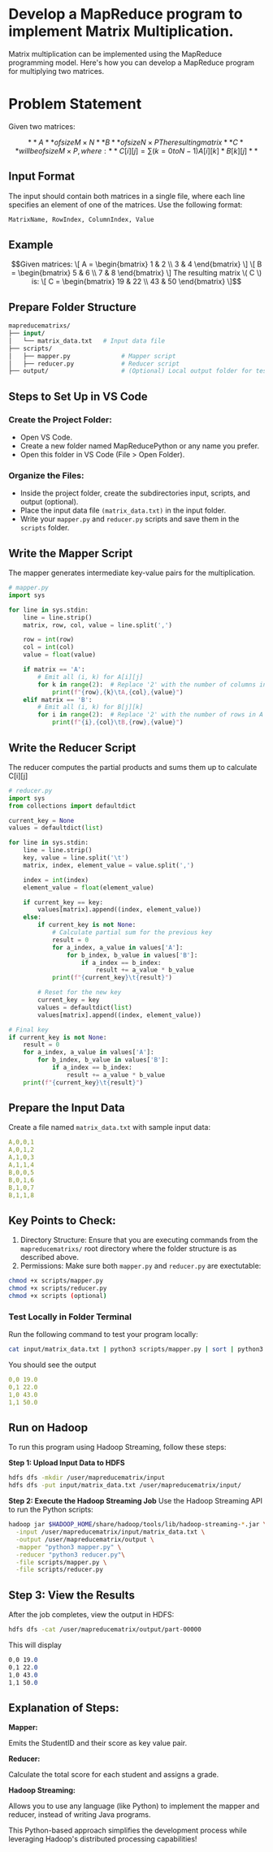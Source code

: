 # Develop a MapReduce program to implement Matrix Multiplication.

Matrix multiplication can be implemented using the MapReduce programming model. Here's how you can develop a MapReduce program for multiplying two matrices.

# Problem Statement

Given two matrices:

```math
**A** of size M×N  
**B** of size N×P  

The resulting matrix **C** will be of size M×P, where:  

**C[i][j] = ∑(k=0 to N-1) A[i][k] * B[k][j]**
```

## Input Format

The input should contain both matrices in a single file, where each line specifies an element of one of the matrices. Use the following format:

```bash
MatrixName, RowIndex, ColumnIndex, Value
```

## Example

```math
Given matrices:

\[ A = \begin{bmatrix} 1 & 2 \\ 3 & 4 \end{bmatrix} \]  
\[ B = \begin{bmatrix} 5 & 6 \\ 7 & 8 \end{bmatrix} \]

The resulting matrix \( C \) is:

\[ C = \begin{bmatrix} 19 & 22 \\ 43 & 50 \end{bmatrix} \]
```


## Prepare Folder Structure

```graphql
mapreducematrixs/
├── input/
│   └── matrix_data.txt   # Input data file
├── scripts/
│   ├── mapper.py              # Mapper script
│   ├── reducer.py             # Reducer script
├── output/                    # (Optional) Local output folder for testing
```

## Steps to Set Up in VS Code

### Create the Project Folder:

* Open VS Code.
* Create a new folder named MapReducePython or any name you prefer.
* Open this folder in VS Code (File > Open Folder).

### Organize the Files:

* Inside the project folder, create the subdirectories input, scripts, and output (optional).
* Place the input data file `(matrix_data.txt)` in the input folder.
* Write your `mapper.py` and `reducer.py` scripts and save them in the `scripts` folder.


## Write the Mapper Script
The mapper generates intermediate key-value pairs for the multiplication.

```python
# mapper.py
import sys

for line in sys.stdin:
    line = line.strip()
    matrix, row, col, value = line.split(',')

    row = int(row)
    col = int(col)
    value = float(value)

    if matrix == 'A':
        # Emit all (i, k) for A[i][j]
        for k in range(2):  # Replace '2' with the number of columns in B
            print(f"{row},{k}\tA,{col},{value}")
    elif matrix == 'B':
        # Emit all (i, k) for B[j][k]
        for i in range(2):  # Replace '2' with the number of rows in A
            print(f"{i},{col}\tB,{row},{value}")

```

## Write the Reducer Script
The reducer computes the partial products and sums them up to calculate C[i][j]

```python
# reducer.py
import sys
from collections import defaultdict

current_key = None
values = defaultdict(list)

for line in sys.stdin:
    line = line.strip()
    key, value = line.split('\t')
    matrix, index, element_value = value.split(',')

    index = int(index)
    element_value = float(element_value)

    if current_key == key:
        values[matrix].append((index, element_value))
    else:
        if current_key is not None:
            # Calculate partial sum for the previous key
            result = 0
            for a_index, a_value in values['A']:
                for b_index, b_value in values['B']:
                    if a_index == b_index:
                        result += a_value * b_value
            print(f"{current_key}\t{result}")

        # Reset for the new key
        current_key = key
        values = defaultdict(list)
        values[matrix].append((index, element_value))

# Final key
if current_key is not None:
    result = 0
    for a_index, a_value in values['A']:
        for b_index, b_value in values['B']:
            if a_index == b_index:
                result += a_value * b_value
    print(f"{current_key}\t{result}")

```
## Prepare the Input Data
Create a file named <code>matrix_data.txt</code> with sample input data:

```yaml
A,0,0,1
A,0,1,2
A,1,0,3
A,1,1,4
B,0,0,5
B,0,1,6
B,1,0,7
B,1,1,8
```

## Key Points to Check: 
1. Directory Structure: Ensure that you are executing commands from the `mapreducematrixs/` root directory where the folder structure is as described above.
2. Permissions: Make sure both `mapper.py` and `reducer.py` are exectutable:

```bash
chmod +x scripts/mapper.py
chmod +x scripts/reducer.py
chmod +x scripts (optional)
```

### Test Locally in Folder Terminal

Run the following command to test your program locally:

```bash
cat input/matrix_data.txt | python3 scripts/mapper.py | sort | python3 scripts/reducer.py
```

You should see the output
```yaml
0,0	19.0
0,1	22.0
1,0	43.0
1,1	50.0
```

## Run on Hadoop
To run this program using Hadoop Streaming, follow these steps:

**Step 1: Upload Input Data to HDFS**
```bash
hdfs dfs -mkdir /user/mapreducematrix/input
hdfs dfs -put input/matrix_data.txt /user/mapreducematrix/input/
```

**Step 2: Execute the Hadoop Streaming Job**
Use the Hadoop Streaming API to run the Python scripts:

```bash
hadoop jar $HADOOP_HOME/share/hadoop/tools/lib/hadoop-streaming-*.jar \
  -input /user/mapreducematrix/input/matrix_data.txt \
  -output /user/mapreducematrix/output \
  -mapper "python3 mapper.py" \
  -reducer "python3 reducer.py"\
  -file scripts/mapper.py \
  -file scripts/reducer.py
```

## Step 3: View the Results
After the job completes, view the output in HDFS:

```bash
hdfs dfs -cat /user/mapreducematrix/output/part-00000
```

This will display

```css
0,0	19.0
0,1	22.0
1,0	43.0
1,1	50.0
```

## Explanation of Steps:

**Mapper:**

  Emits the StudentID and their score as key value pair. 

**Reducer:**

  Calculate the total score for each student and assigns a grade.
  
**Hadoop Streaming:**
  
  Allows you to use any language (like Python) to implement the mapper and reducer, instead of writing Java programs.

This Python-based approach simplifies the development process while leveraging Hadoop's distributed processing capabilities!
